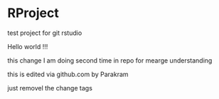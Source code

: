 # RProject
test project for git rstudio


Hello world !!!


this change I am doing second time in repo for mearge understanding

this is edited via github.com by Parakram

just removel the change tags